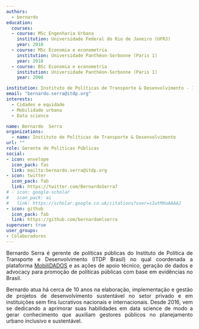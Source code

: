 ```yaml
---
authors:
  - bernardo
education:
  courses:
  - course: MSc Engenharia Urbana
    institution: Universidade Federal do Rio de Janeiro (UFRJ)
    year: 2018
  - course: MSc Economia e econometria
    institution: Universidade Panthéon-Sorbonne (Paris 1)
    year: 2010
  - course: BSc Economia e econometria
    institution: Universidade Panthéon-Sorbonne (Paris 1)
    year: 2008

institution: Instituto de Políticas de Transporte & Desenvolvimento - ITDP
email: "bernardo.serra@itdp.org"
interests:
  - Cidades e equidade
  - Mobilidade urbana
  - Data science

name: Bernardo  Serra
organizations:
  - name: Instituto de Políticas de Transporte & Desenvolvimento
url: ""
role: Gerente de Políticas Públicas
social:
- icon: envelope
  icon_pack: fas
  link: mailto:bernardo.serra@itdp.org
- icon: twitter
  icon_pack: fab
  link: https://twitter.com/BernardoSerra7
# - icon: google-scholar
#   icon_pack: ai
#   link: https://scholar.google.co.uk/citations?user=sIwtMXoAAAAJ
- icon: github
  icon_pack: fab
  link: https://github.com/bernardomlserra
superuser: true
user_groups:
- Colaboradores
---
```


<p align="justify">  
Bernardo Serra é gerente de políticas públicas do Instituto de Política de Transporte e Desenvolvimento (ITDP Brasil) no qual coordenada a plataforma <a href="https://mobilidados.org.br/">MobiliDADOS</a> e as ações de apoio técnico, geração de dados e advocacy para promoção de políticas públicas com base em evidências no Brasil.
</p>

<p align="justify">  
Bernardo atua há cerca de 10 anos na elaboração, implementação e gestão de projetos de desenvolvimento sustentável no setor privado e em instituições sem fins lucrativos nacionais e internacionais. Desde 2016, vem se dedicando a aprimorar suas habilidades em data science de modo a gerar conhecimento que auxiliam gestores públicos no planejamento urbano inclusivo e sustentável.
</p>
